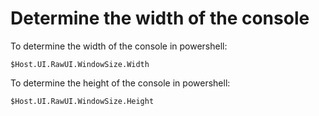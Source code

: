 ﻿# Determine the width of the console

To determine the width of the console in powershell:

	$Host.UI.RawUI.WindowSize.Width

To determine the height of the console in powershell:

	$Host.UI.RawUI.WindowSize.Height
